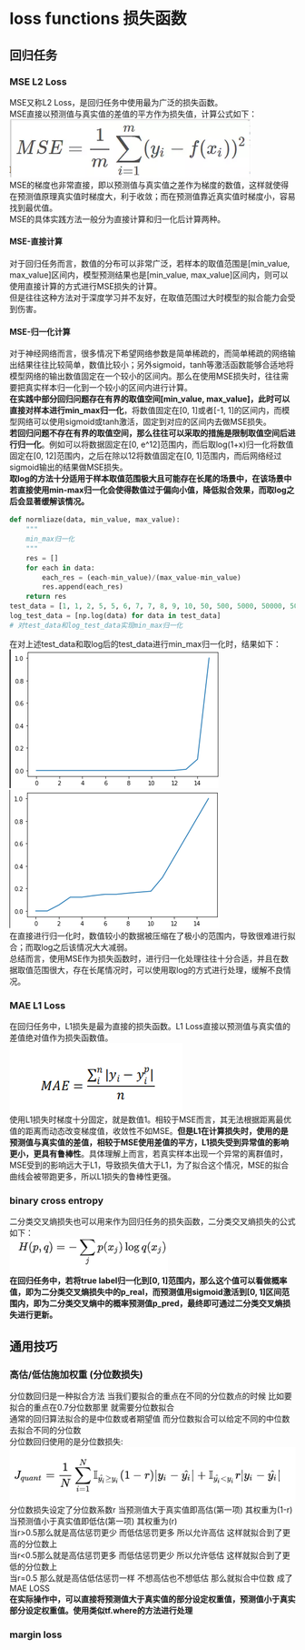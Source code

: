 # loss functions 损失函数

## 回归任务
### MSE L2 Loss
MSE又称L2 Loss，是回归任务中使用最为广泛的损失函数。  
MSE直接以预测值与真实值的差值的平方作为损失值，计算公式如下：  
![mse](img/mse.png)  
MSE的梯度也非常直接，即以预测值与真实值之差作为梯度的数值，这样就使得在预测值原理真实值时梯度大，利于收敛；而在预测值靠近真实值时梯度小，容易找到最优值。  
MSE的具体实践方法一般分为直接计算和归一化后计算两种。

#### MSE-直接计算
对于回归任务而言，数值的分布可以非常广泛，若样本的取值范围是[min_value, max_value]区间内，模型预测结果也是[min_value, max_value]区间内，则可以使用直接计算的方式进行MSE损失的计算。  
但是往往这种方法对于深度学习并不友好，在取值范围过大时模型的拟合能力会受到伤害。  
#### MSE-归一化计算
对于神经网络而言，很多情况下希望网络参数是简单稀疏的，而简单稀疏的网络输出结果往往比较简单，数值比较小；另外sigmoid，tanh等激活函数能够合适地将模型网络的输出数值固定在一个较小的区间内。那么在使用MSE损失时，往往需要把真实样本归一化到一个较小的区间内进行计算。  
**在实践中部分回归问题存在有界的取值空间[min_value, max_value]，此时可以直接对样本进行min_max归一化**，将数值固定在[0, 1]或者[-1, 1]的区间内，而模型网络可以使用sigmoid或tanh激活，固定到对应的区间内去做MSE损失。  
**若回归问题不存在有界的取值空间，那么往往可以采取的措施是限制取值空间后进行归一化**。例如可以将数据固定在[0, e^12]范围内，而后取log(1+x)归一化将数值固定在[0, 12]范围内，之后在除以12将数值固定在[0, 1]范围内，而后网络经过sigmoid输出的结果做MSE损失。  
**取log的方法十分适用于样本取值范围极大且可能存在长尾的场景中，在该场景中若直接使用min-max归一化会使得数值过于偏向小值，降低拟合效果，而取log之后会显著缓解该情况。**
```python
def normliaze(data, min_value, max_value):
    """
    min_max归一化
    """
    res = []
    for each in data:
        each_res = (each-min_value)/(max_value-min_value)
        res.append(each_res)
    return res
test_data = [1, 1, 2, 5, 5, 6, 7, 7, 8, 9, 10, 50, 500, 5000, 50000, 500000]
log_test_data = [np.log(data) for data in test_data]
# 对test_data和log_test_data实现min_max归一化
```
在对上述test_data和取log后的test_data进行min_max归一化时，结果如下：  
![raw_img](img/raw_img.png) ![log_img](img/log_img.png)  
在直接进行归一化时，数值较小的数据被压缩在了极小的范围内，导致很难进行拟合；而取log之后该情况大大减弱。  
总结而言，使用MSE作为损失函数时，进行归一化处理往往十分合适，并且在数据取值范围很大，存在长尾情况时，可以使用取log的方式进行处理，缓解不良情况。  

### MAE L1 Loss
在回归任务中，L1损失是最为直接的损失函数。L1 Loss直接以预测值与真实值的差值绝对值作为损失函数值。  
![MAE](img/MAE.png)  
使用L1损失时梯度十分固定，就是数值1。相较于MSE而言，其无法根据距离最优值的距离而动态改变梯度值，收敛性不如MSE。**但是L1在计算损失时，使用的是预测值与真实值的差值，相较于MSE使用差值的平方，L1损失受到异常值的影响更小，更具有鲁棒性**。具体理解上而言，若真实样本出现一个异常的离群值时，MSE受到的影响远大于L1，导致损失值大于L1，为了拟合这个情况，MSE的拟合曲线会被带跑更多，所以L1损失的鲁棒性更强。  

### binary cross entropy
二分类交叉熵损失也可以用来作为回归任务的损失函数，二分类交叉熵损失的公式如下：  
![bce](img/bce.png)  
**在回归任务中，若将true label归一化到[0, 1]范围内，那么这个值可以看做概率值，即为二分类交叉熵损失中的p_real，而预测值用sigmoid激活到[0, 1]区间范围内，即为二分类交叉熵中的概率预测值p_pred，最终即可通过二分类交叉熵损失进行更新。**


## 通用技巧
### 高估/低估施加权重 (分位数损失)
分位数回归是一种拟合方法 当我们要拟合的重点在不同的分位数点的时候 比如要拟合的重点在0.7分位数那里 就需要分位数拟合  
通常的回归算法拟合的是中位数或者期望值 而分位数拟合可以给定不同的中位数 去拟合不同的分位数  
分位数回归使用的是分位数损失:
![分位数损失](img/分位数损失.png)  
分位数损失设定了分位数系数r 当预测值大于真实值即高估(第一项) 其权重为(1-r) 当预测值小于真实值即低估(第一项) 其权重为(r)  
当r>0.5那么就是高估惩罚更少 而低估惩罚更多 所以允许高估 这样就拟合到了更高的分位数上  
当r<0.5那么就是高估惩罚更多 而低估惩罚更少 所以允许低估 这样就拟合到了更低的分位数上  
当r=0.5 那么就是高估低估惩罚一样 不想高估也不想低估 那么就拟合中位数 成了MAE LOSS  
**在实际操作中，可以直接将预测值大于真实值的部分设定权重值，预测值小于真实部分设定权重值。使用类似tf.where的方法进行处理**

### margin loss